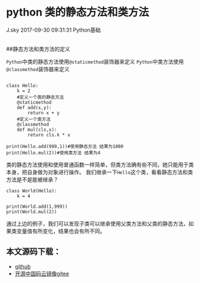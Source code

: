 <div class="blog-article">
<h1 class="title">python 类的静态方法和类方法</h1>
<span class="author">J.sky</span>
<span class="time">2017-09-30 09:31:31</span>
<span class="tag">Python基础</span>
</div>
</br>

##静态方法和类方法的定义

`Python`中类的静态方法使用`@staticmethod`装饰器来定义
`Python`中类方法使用`@classmethod`装饰器来定义

<pre><code class="python">
class Hello:
    k = 2
    #定义一个类的静态方法
    @staticmethod
    def add(x,y):
        return x + y
    #定义一个类方法
    @classmethod
    def mul(cls,x):
        return cls.k * x

print(Hello.add(999,1))#使用静态方法 结果为1000
print(Hello.mul(2))#使用类方法 结果为4
</code></pre>

类的静态方法使用和使用普通函数一样简单，但类方法确有些不同，她只能用于类本身，把自身做为对象进行操作。
我们继承一下`Hello`这个类，看看静态方法和类方法是不是能被继承？

<pre><code class="python">class World(Hello):
    k = 4

print(World.add(1,999))
print(World.mul(2))
</code></pre>

通过上边的例子，我们可以发现子类可以继承使用父类方法和父类的静态方法，如果类变量值有所变化，结果也会有所不同。

## 本文源码下载：

+ [github](https://github.com/bosichong/17python.com/blob/master/OOP/classstatictest.py)
+ [开源中国码云镜像gitee](https://gitee.com/J_Sky/17python.com/blob/master/OOP/classstatictest.py)